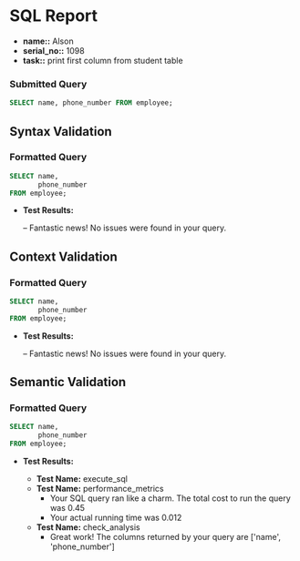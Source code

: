 # SQL Report

- **name::**  Alson
- **serial_no::**  1098
- **task::**  print first column from student table
### Submitted Query

```sql
SELECT name, phone_number FROM employee;
```

## Syntax Validation

### Formatted Query

```sql
SELECT name,
       phone_number
FROM employee;
```

- **Test Results:**

   &ndash;   Fantastic news! No issues were found in your query. 

## Context Validation

### Formatted Query

```sql
SELECT name,
       phone_number
FROM employee;
```

- **Test Results:**

   &ndash;   Fantastic news! No issues were found in your query. 

## Semantic Validation

### Formatted Query

```sql
SELECT name,
       phone_number
FROM employee;
```

- **Test Results:**

  - **Test Name:** execute_sql
  - **Test Name:** performance_metrics
       - Your SQL query ran like a charm. The total cost to run the query was 0.45
       - Your actual running time was 0.012
  - **Test Name:** check_analysis
       - Great work! The columns returned by your query are ['name', 'phone_number']

